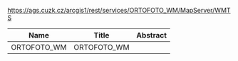 https://ags.cuzk.cz/arcgis1/rest/services/ORTOFOTO_WM/MapServer/WMTS

|Name|Title|Abstract|
|--|--|--|
|ORTOFOTO_WM|ORTOFOTO_WM||
